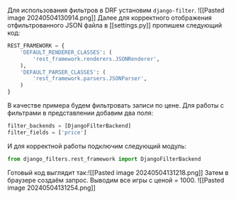 Для использования фильтров в DRF установим `django-filter`.
![[Pasted image 20240504130914.png]]
Далее для корректного отображения отфильтрованного JSON файла в [[settings.py]] пропишем следующий код:
```python
REST_FRAMEWORK = {  
    'DEFAULT_RENDERER_CLASSES': (  
        'rest_framework.renderers.JSONRenderer',  
    ),  
    'DEFAULT_PARSER_CLASSES': (  
        'rest_framework.parsers.JSONParser',  
    )  
}
```

В качестве примера будем фильтровать записи по цене.
Для работы с фильтрами в представлении добавим два поля:
```python
filter_backends = [DjangoFilterBackend]  
filter_fields = ['price']
```
И для корректной работы подключим следующий модуль:
```python
from django_filters.rest_framework import DjangoFilterBackend
```

Готовый код выглядит так:![[Pasted image 20240504131218.png]]
Затем в браузере создаём запрос.
Выводим все игры с ценой = 1000.
![[Pasted image 20240504131254.png]]
